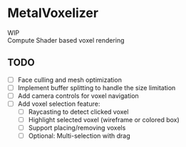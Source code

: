 # MetalVoxelizer

WIP<br>
Compute Shader based voxel rendering

## TODO
- [ ] Face culling and mesh optimization
- [ ] Implement buffer splitting to handle the size limitation
- [ ] Add camera controls for voxel navigation
- [ ] Add voxel selection feature:
  - [ ] Raycasting to detect clicked voxel
  - [ ] Highlight selected voxel (wireframe or colored box)
  - [ ] Support placing/removing voxels
  - [ ] Optional: Multi-selection with drag
